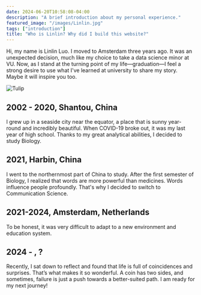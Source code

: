 ```yaml
---
date: 2024-06-20T10:58:08-04:00
description: "A brief introduction about my personal experience."
featured_image: "/images/Linlin.jpg"
tags: ["introduction"]
title: "Who is Linlin? Why did I build this website?"
---
```

Hi, my name is Linlin Luo. I moved to Amsterdam three years ago. It was an unexpected decision, much like my choice to take a data science minor at VU. Now, as I stand at the turning point of my life—graduation—I feel a strong desire to use what I've learned at university to share my story. Maybe it will inspire you too.

![Tulip](/images/tulip.png "Tulip") 

## 2002 - 2020, Shantou, China

I grew up in a seaside city near the equator, a place that is sunny year-round and incredibly beautiful. When COVID-19 broke out, it was my last year of high school. Thanks to my great analytical abilities, I decided to study Biology.

## 2021, Harbin, China

I went to the northernmost part of China to study. After the first semester of Biology, I realized that words are more powerful than medicines. Words influence people profoundly. That's why I decided to switch to Communication Science.

## 2021-2024, Amsterdam, Netherlands

To be honest, it was very difficult to adapt to a new environment and education system.

## 2024 - , ?

Recently, I sat down to reflect and found that life is full of coincidences and surprises. That’s what makes it so wonderful. A coin has two sides, and sometimes, failure is just a push towards a better-suited path. I am ready for my next journey!

